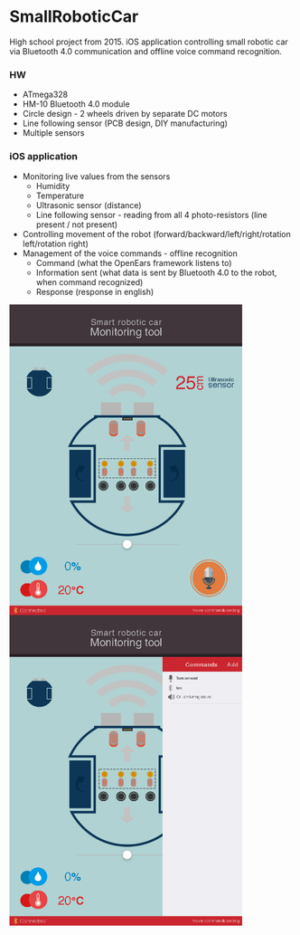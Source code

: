 # SmallRoboticCar
High school project from 2015. iOS application controlling small robotic car via Bluetooth 4.0 communication and offline voice command recognition.

### HW
- ATmega328
- HM-10 Bluetooth 4.0 module
- Circle design - 2 wheels driven by separate DC motors
- Line following sensor (PCB design, DIY manufacturing)
- Multiple sensors 

### iOS application
- Monitoring live values from the sensors
  - Humidity
  - Temperature
  - Ultrasonic sensor (distance)
  - Line following sensor - reading from all 4 photo-resistors (line present / not present)
- Controlling movement of the robot (forward/backward/left/right/rotation left/rotation right)
- Management of the voice commands - offline recognition
  - Command (what the OpenEars framework listens to)
  - Information sent (what data is sent by Bluetooth 4.0 to the robot, when command recognized)
  - Response (response in english)
  
<img src="_MarkdownImages/SRC_screen1.PNG" align="left" width="412" >
<img src="_MarkdownImages/SRC_screen2.PNG" width="412" >
